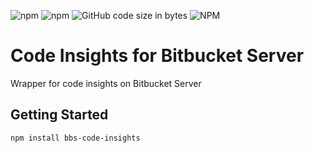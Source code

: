 ![npm](https://img.shields.io/npm/v/bbs-code-insights?style=for-the-badge)
![npm](https://img.shields.io/npm/dy/bbs-code-insights?style=for-the-badge)
![GitHub code size in bytes](https://img.shields.io/github/languages/code-size/oeph/bbs-code-insights?style=for-the-badge)
![NPM](https://img.shields.io/npm/l/bbs-code-insights?style=for-the-badge)

# Code Insights for Bitbucket Server

Wrapper for code insights on Bitbucket Server

## Getting Started

```sh
npm install bbs-code-insights
```